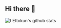 ## Hi there 👋
![I Ettokun's github stats](https://github-readme-stats.vercel.app/api?username=Ettokun&show_icons=true&theme=radical)
<!--
**Ettokun/Ettokun** is a ✨ _special_ ✨ repository because its `README.md` (this file) appears on your GitHub profile.
[![Top Langs](https://github-readme-stats.vercel.app/api/top-langs/?username=ettokun&layout=compact&theme=dark)](https://github.com/ettokun)
Here are some ideas to get you started:

## 🌱 I’m currently learning Js or Ts (maybe)
## 👯 Need Support
## 🤔 Need Someone To Help *Lol
## 💬 Newbie Programmer
## 📫 I still need a lot to learn
## 😄 Pronouns: ...
## ⚡ Fun fact: ...
-->

